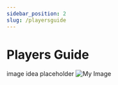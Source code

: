 ```yaml
---
sidebar_position: 2
slug: /playersguide
---
```


# Players Guide

image idea placeholder
![My Image](/img/game_scoring.png)
